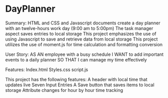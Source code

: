 # DayPlanner

Summary:
HTML and CSS and Javascript documents create a day planner with an twelve-hours work day (9:00 am to 5:00pm)
The task manager aspect saves entries to local storage
This project emphasizes the use of using Javascript to save and retrieve data from local storage
This project utilizes the use of moment.js for time calculation and formatting conversion

User Story:
AS AN employee with a busy schedule
I WANT to add important events to a daily planner
SO THAT I can manage my time effectively

Features:
Index.html
Styles.css
script.js

This project has the following features:
A header with local time that updates live Seven Input Entries
A Save button that saves items to local storage
Attribute changes for hour by hour time tracking
